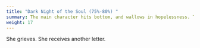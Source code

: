 ```yaml
---
title: "Dark Night of the Soul (75%-80%) "
summary: The main character hits bottom, and wallows in hopelessness. The Why hast thou forsaken me, Lord? moment. Mourning the loss of what has “died” – the dream, the goal, the mentor character, the love of your life, etc. But, you must fall completely before you can pick yourself back up and try again.
weight: 17
---
```

She grieves. She receives another letter.

